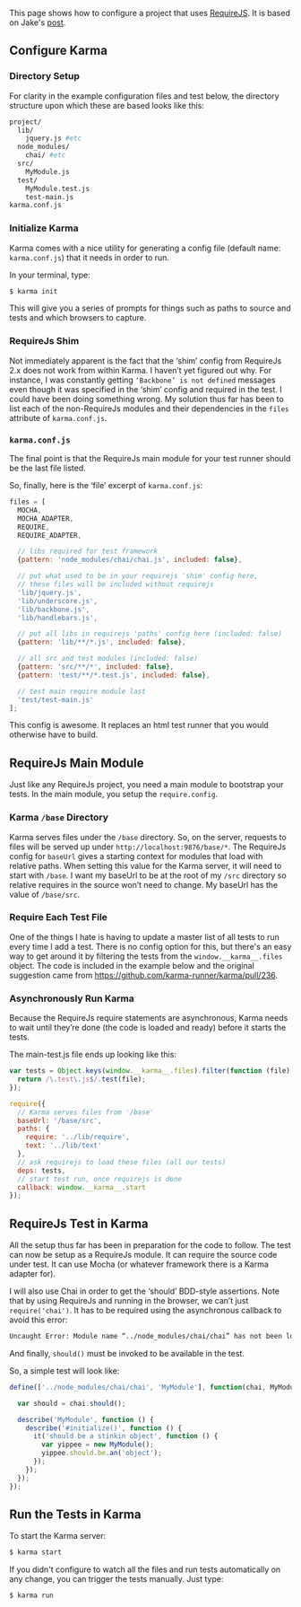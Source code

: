 This page shows how to configure a project that uses [RequireJS]. It is based on Jake's [post].

## Configure Karma

### Directory Setup

For clarity in the example configuration files and test below, the
directory structure upon which these are based looks like this:
```bash
project/
  lib/
    jquery.js #etc
  node_modules/
    chai/ #etc
  src/
    MyModule.js
  test/
    MyModule.test.js
    test-main.js
karma.conf.js
```

### Initialize Karma

Karma comes with a nice utility for generating a config file
(default name: `karma.conf.js`) that it needs in order to run.

In your terminal, type:
```bash
$ karma init
```
This will give you a series of prompts for things such as paths to
source and tests and which browsers to capture.

### RequireJs Shim
Not immediately apparent is the fact that the ‘shim’ config from
RequireJs 2.x does not work from within Karma. I haven’t yet
figured out why. For instance, I was constantly getting `‘Backbone’ is
not defined` messages even though it was specified in the ‘shim’
config and required in the test. I could have been doing something
wrong. My solution thus far has been to list each of the non-RequireJs
modules and their dependencies in the `files` attribute of
`karma.conf.js`.

### `karma.conf.js`
The final point is that the RequireJs main module for your test runner
should be the last file listed.

So, finally, here is the ‘file’ excerpt of `karma.conf.js`:
```javascript
files = [
  MOCHA,
  MOCHA_ADAPTER,
  REQUIRE,
  REQUIRE_ADAPTER,

  // libs required for test framework
  {pattern: 'node_modules/chai/chai.js', included: false},

  // put what used to be in your requirejs 'shim' config here,
  // these files will be included without requirejs
  'lib/jquery.js',
  'lib/underscore.js',
  'lib/backbone.js',
  'lib/handlebars.js',

  // put all libs in requirejs 'paths' config here (included: false)
  {pattern: 'lib/**/*.js', included: false},

  // all src and test modules (included: false)
  {pattern: 'src/**/*', included: false},
  {pattern: 'test/**/*.test.js', included: false},

  // test main require module last
  'test/test-main.js'
];
```
This config is awesome. It replaces an html test runner that you would otherwise have to build.

## RequireJs Main Module
Just like any RequireJs project, you need a main module to bootstrap
your tests. In the main module, you setup the `require.config`.

### Karma `/base` Directory
Karma serves files under the `/base` directory. So, on the
server, requests to files will be served up under
`http://localhost:9876/base/*`. The RequireJs config for `baseUrl`
gives a starting context for modules that load with relative paths.
When setting this value for the Karma server, it will need to
start with `/base`. I want my baseUrl to be at the root of my `/src`
directory so relative requires in the source won’t need to change. My
baseUrl has the value of `/base/src`.

### Require Each Test File
One of the things I hate is having to update a master list of all
tests to run every time I add a test. There is no config option for
this, but there's an easy way to get around it by filtering the tests
from the `window.__karma__.files` object.
The code is included in the example below and the original suggestion
came from <https://github.com/karma-runner/karma/pull/236>.

### Asynchronously Run Karma
Because the RequireJs require statements are asynchronous, Karma
needs to wait until they’re done (the code is loaded and ready) before
it starts the tests.

The main-test.js file ends up looking like this:
```javascript
var tests = Object.keys(window.__karma__.files).filter(function (file) {
  return /\.test\.js$/.test(file);
});

require({
  // Karma serves files from '/base'
  baseUrl: '/base/src',
  paths: {
    require: '../lib/require',
    text: '../lib/text'
  },
  // ask requirejs to load these files (all our tests)
  deps: tests,
  // start test run, once requirejs is done
  callback: window.__karma__.start
});
```

## RequireJs Test in Karma
All the setup thus far has been in preparation for the code to follow.
The test can now be setup as a RequireJs module. It can require the
source code under test. It can use Mocha (or whatever framework there
is a Karma adapter for).

I will also use Chai in order to get the ‘should’ BDD-style
assertions. Note that by using RequireJs and running in the browser,
we can’t just `require('chai')`. It has to be required using the
asynchronous callback to avoid this error:
```bash
Uncaught Error: Module name “../node_modules/chai/chai” has not been loaded yet for context: _. Use require([])
```
And finally, `should()` must be invoked to be available in the test.

So, a simple test will look like:
```javascript
define(['../node_modules/chai/chai', 'MyModule'], function(chai, MyModule) {

  var should = chai.should();

  describe('MyModule', function () {
    describe('#initialize()', function () {
      it('should be a stinkin object', function () {
        var yippee = new MyModule();
        yippee.should.be.an('object');
      });
    });
  });
});
```

## Run the Tests in Karma
To start the Karma server:
```bash
$ karma start
```

If you didn't configure to watch all the files and run tests automatically on any change, you can trigger the tests manually. Just type:
```bash
$ karma run
```



[RequireJS]: http://requirejs.org/
[post]: http://jaketrent.com/post/test-requirejs-testacular/
